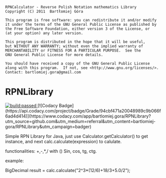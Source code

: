     RPNCalculator - Reverse Polish Notation mathematics Library
    Copyright (C) 2011  Bartłomiej Góra

    This program is free software: you can redistribute it and/or modify
    it under the terms of the GNU General Public License as published by
    the Free Software Foundation, either version 3 of the License, or
    (at your option) any later version.

    This program is distributed in the hope that it will be useful,
    but WITHOUT ANY WARRANTY; without even the implied warranty of
    MERCHANTABILITY or FITNESS FOR A PARTICULAR PURPOSE.  See the
    GNU General Public License for more details.

    You should have received a copy of the GNU General Public License
    along with this program.  If not, see <http://www.gnu.org/licenses/>.
    Contact: bartlomiej.gora@gmail.com


# RPNLibrary

<a href="https://travis-ci.org/bartlomiej-gora/RPNLibrary">
<img alt="build:passed" src="https://travis-ci.org/bartlomiej-gora/RPNLibrary.svg">
</a>
[![Codacy Badge](https://api.codacy.com/project/badge/Grade/94cbf471a20048989c9b066f6ad4d414)](https://www.codacy.com/app/bartlomiej.gora/RPNLibrary?utm_source=github.com&utm_medium=referral&utm_content=bartlomiej-gora/RPNLibrary&utm_campaign=badger)

Simple RPN Library for Java, just use Calculator.getCalculator() to get instance, 
and next calc.calculate(expression) to calulate.

functionalities:
+,-,*,/ with ()
Sin, cos, tg, ctg.

example: 

BigDecimal result = calc.calculate("2^3*(12/6)+18/3+5.0/2");


